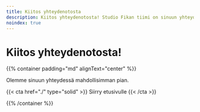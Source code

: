 ```yaml
---
title: Kiitos yhteydenotosta
description: Kiitos yhteydenotosta! Studio Fikan tiimi on sinuun yhteydessä mahdollisimman pian.
noindex: true
---
```


# Kiitos yhteydenotosta!

{{% container padding="md" alignText="center" %}}

Olemme sinuun yhteydessä mahdollisimman pian.

{{< cta href="./" type="solid" >}}
Siirry etusivulle
{{< /cta >}}

{{% /container %}}
